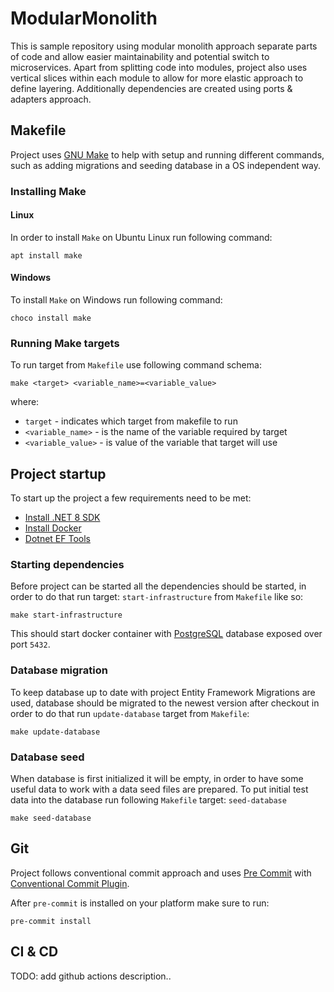 # ModularMonolith

This is sample repository using modular monolith approach separate parts of code and allow
easier maintainability and potential switch to microservices.
Apart from splitting code into modules, project also uses vertical slices within each module
to allow for more elastic approach to define layering. Additionally dependencies are created
using ports & adapters approach.

## Makefile

Project uses [GNU Make](https://www.gnu.org/software/make/manual/make.html) to help with
setup and running different commands, such as adding migrations and seeding database in a
OS independent way.

### Installing Make

#### Linux

In order to install `Make` on Ubuntu Linux run following command:

`apt install make`

#### Windows

To install `Make` on Windows run following command:

`choco install make`

### Running Make targets

To run target from `Makefile` use following command schema:

`make <target> <variable_name>=<variable_value>`

where:

- `target` - indicates which target from makefile to run
- `<variable_name>` - is the name of the variable required by target
- `<variable_value>` - is value of the variable that target will use

## Project startup

To start up the project a few requirements need to be met:

- [Install .NET 8 SDK](https://learn.microsoft.com/en-us/dotnet/core/install/windows?tabs=net80)
- [Install Docker](https://www.docker.com/products/docker-desktop/)
- [Dotnet EF Tools](https://learn.microsoft.com/en-us/ef/core/cli/dotnet)

### Starting dependencies

Before project can be started all the dependencies should be started, in order to do that
run target: `start-infrastructure` from `Makefile` like so:

`make start-infrastructure`

This should start docker container with [PostgreSQL](https://www.postgresql.org/) database exposed over
port `5432`.

### Database migration

To keep database up to date with project Entity Framework Migrations are used,
database should be migrated to the newest version after checkout in order to do that
run `update-database` target from `Makefile`:

`make update-database`

### Database seed

When database is first initialized it will be empty, in order to have some useful data
to work with a data seed files are prepared. To put initial test data into the database
run following `Makefile` target: `seed-database`

`make seed-database`

## Git

Project follows conventional commit approach and uses [Pre Commit](https://pre-commit.com/#install) with
[Conventional Commit Plugin](https://github.com/compilerla/conventional-pre-commit).

After `pre-commit` is installed on your platform make sure to run:

`pre-commit install`

## CI & CD

TODO: add github actions description..
